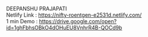 DEEPANSHU PRAJAPATI
<br/>
Netlify Link : https://nifty-roentgen-e2531d.netlify.com/
<br/>
1 min Demo : https://drive.google.com/open?id=1ghFbhsOBkO4dOHuEU8VnhrR4B-QOCd9b

